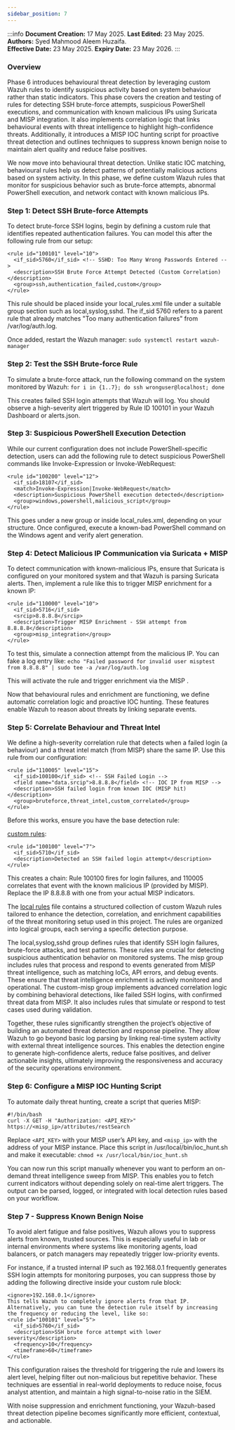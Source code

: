 ```yaml
---
sidebar_position: 7
---
```


:::info
**Document Creation:** 17 May 2025. **Last Edited:** 23 May 2025. **Authors:** Syed Mahmood Aleem Huzaifa.  
**Effective Date:** 23 May 2025. **Expiry Date:** 23 May 2026.
:::

### Overview 

Phase 6 introduces behavioural threat detection by leveraging custom Wazuh rules to identify suspicious activity based on system behaviour rather than static indicators. This phase covers the creation and testing of rules for detecting SSH brute-force attempts, suspicious PowerShell executions, and communication with known malicious IPs using Suricata and MISP integration. It also implements correlation logic that links behavioural events with threat intelligence to highlight high-confidence threats. Additionally, it introduces a MISP IOC hunting script for proactive threat detection and outlines techniques to suppress known benign noise to maintain alert quality and reduce false positives.

We now move into behavioural threat detection. Unlike static IOC matching, behavioural rules help us detect patterns of potentially malicious actions based on system activity. In this phase, we define custom Wazuh rules that monitor for suspicious behavior such as brute-force attempts, abnormal PowerShell execution, and network contact with known malicious IPs.

### Step 1: Detect SSH Brute-force Attempts

To detect brute-force SSH logins, begin by defining a custom rule that identifies repeated authentication failures. You can model this after the following rule from our setup:
```
<rule id="100101" level="10">
  <if_sid>5760</if_sid> <!-- SSHD: Too Many Wrong Passwords Entered -->
  <description>SSH Brute Force Attempt Detected (Custom Correlation)</description>
  <group>ssh,authentication_failed,custom</group>
</rule>
```

This rule should be placed inside your local_rules.xml file under a suitable group section such as local,syslog,sshd. The if_sid 5760 refers to a parent rule that already matches "Too many authentication failures" from /var/log/auth.log.

Once added, restart the Wazuh manager: ```sudo systemctl restart wazuh-manager```

### Step 2: Test the SSH Brute-force Rule

To simulate a brute-force attack, run the following command on the system monitored by Wazuh:
```for i in {1..7}; do ssh wronguser@localhost; done```

This creates failed SSH login attempts that Wazuh will log. You should observe a high-severity alert triggered by Rule ID 100101 in your Wazuh Dashboard or alerts.json.

### Step 3: Suspicious PowerShell Execution Detection

While our current configuration does not include PowerShell-specific detection, users can add the following rule to detect suspicious PowerShell commands like Invoke-Expression or Invoke-WebRequest:
```
<rule id="100200" level="12">
  <if_sid>18107</if_sid>
  <match>Invoke-Expression|Invoke-WebRequest</match>
  <description>Suspicious PowerShell execution detected</description>
  <group>windows,powershell,malicious_script</group>
</rule>
```

This goes under a new group or inside local_rules.xml, depending on your structure. Once configured, execute a known-bad PowerShell command on the Windows agent and verify alert generation.

### Step 4: Detect Malicious IP Communication via Suricata + MISP

To detect communication with known-malicious IPs, ensure that Suricata is configured on your monitored system and that Wazuh is parsing Suricata alerts. Then, implement a rule like this to trigger MISP enrichment for a known IP:
```
<rule id="110000" level="10">
  <if_sid>5716</if_sid>
  <srcip>8.8.8.8</srcip>
  <description>Trigger MISP Enrichment - SSH attempt from 8.8.8.8</description>
  <group>misp_integration</group>
</rule>
```
To test this, simulate a connection attempt from the malicious IP. You can fake a log entry like:
`echo "Failed password for invalid user misptest from 8.8.8.8" | sudo tee -a /var/log/auth.log`

This will activate the rule and trigger enrichment via the MISP .

Now that behavioural rules and enrichment are functioning, we define automatic correlation logic and proactive IOC hunting. These features enable Wazuh to reason about threats by linking separate events.

### Step 5: Correlate Behaviour and Threat Intel

We define a high-severity correlation rule that detects when a failed login (a behaviour) and a threat intel match (from MISP) share the same IP. Use this rule from our configuration:
```
<rule id="110005" level="15">
  <if_sid>100100</if_sid> <!-- SSH Failed Login -->
  <field name="data.srcip">8.8.8.8</field> <!-- IOC IP from MISP -->
  <description>SSH failed login from known IOC (MISP hit)</description>
  <group>bruteforce,threat_intel,custom_correlated</group>
</rule>
```

Before this works, ensure you have the base detection rule:

[custom rules](doc/custom_rules.xml):
```
<rule id="100100" level="7">
  <if_sid>5710</if_sid>
  <description>Detected an SSH failed login attempt</description>
</rule>
```

This creates a chain: Rule 100100 fires for login failures, and 110005 correlates that event with the known malicious IP (provided by MISP). Replace the IP 8.8.8.8 with one from your actual MISP indicators.

The [local rules](doc/local_rules.xml)  file contains a structured collection of custom Wazuh rules tailored to enhance the detection, correlation, and enrichment capabilities of the threat monitoring setup used in this project. The rules are organized into logical groups, each serving a specific detection purpose.

The local,syslog,sshd group defines rules that identify SSH login failures, brute-force attacks, and test patterns. These rules are crucial for detecting suspicious authentication behavior on monitored systems. The misp group includes rules that process and respond to events generated from MISP threat intelligence, such as matching IoCs, API errors, and debug events. These ensure that threat intelligence enrichment is actively monitored and operational. The custom-misp group implements advanced correlation logic by combining behavioral detections, like failed SSH logins, with confirmed threat data from MISP. It also includes rules that simulate or respond to test cases used during validation.

Together, these rules significantly strengthen the project’s objective of building an automated threat detection and response pipeline. They allow Wazuh to go beyond basic log parsing by linking real-time system activity with external threat intelligence sources. This enables the detection engine to generate high-confidence alerts, reduce false positives, and deliver actionable insights, ultimately improving the responsiveness and accuracy of the security operations environment.

### Step 6: Configure a MISP IOC Hunting Script

To automate daily threat hunting, create a script that queries MISP:

```
#!/bin/bash
curl -X GET -H "Authorization: <API_KEY>" https://<misp_ip>/attributes/restSearch
```

Replace `<API_KEY>` with your MISP user’s API key, and `<misp_ip>` with the address of your MISP instance. Place this script in /usr/local/bin/ioc_hunt.sh and make it executable:
```chmod +x /usr/local/bin/ioc_hunt.sh```

You can now run this script manually whenever you want to perform an on-demand threat intelligence sweep from MISP. This enables you to fetch current indicators without depending solely on real-time alert triggers. The output can be parsed, logged, or integrated with local detection rules based on your workflow.

### Step 7 - Suppress Known Benign Noise

To avoid alert fatigue and false positives, Wazuh allows you to suppress alerts from known, trusted sources. This is especially useful in lab or internal environments where systems like monitoring agents, load balancers, or patch managers may repeatedly trigger low-priority events.

For instance, if a trusted internal IP such as 192.168.0.1 frequently generates SSH login attempts for monitoring purposes, you can suppress those by adding the following directive inside your custom rule block:
```
<ignore>192.168.0.1</ignore>
This tells Wazuh to completely ignore alerts from that IP. Alternatively, you can tune the detection rule itself by increasing the frequency or reducing the level, like so:
<rule id="100101" level="5">
  <if_sid>5760</if_sid>
  <description>SSH brute force attempt with lower severity</description>
  <frequency>10</frequency>
  <timeframe>60</timeframe>
</rule>
```

This configuration raises the threshold for triggering the rule and lowers its alert level, helping filter out non-malicious but repetitive behavior. These techniques are essential in real-world deployments to reduce noise, focus analyst attention, and maintain a high signal-to-noise ratio in the SIEM.

With noise suppression and enrichment functioning, your Wazuh-based threat detection pipeline becomes significantly more efficient, contextual, and actionable.

